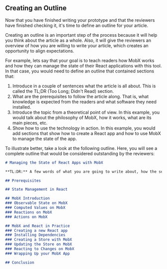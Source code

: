 ## Creating an Outline

Now that you have finished writing your prototype and that the reviewers have finished checking it, it's time to define an outline for your article.

Creating an outline is an important step of the process because it will help you think about the article as a whole. Also, it will give the reviewers an overview of how you are willing to write your article, which creates an opportunity to align expectations.

For example, lets say that your goal is to teach readers how MobX works and how they can manage the state of their React applications with this tool. In that case, you would need to define an outline that contained sections that:

1. Introduce in a couple of sentences what the article is all about. This is called the TL;DR (Too Long; Didn't Read) section.
2. What are the prerequisites to follow the article along. That is, what knowledge is expected from the readers and what software they need installed.
3. Introduce the topic from a theoretical point of view. In this example, you would talk about the philosophy of MobX, how it works, what are its main pieces, etc.
4. Show how to use the technology in action. In this example, you would add sections that show how to create a React app and how to use MobX to manage the state of the app.

To illustrate better, take a look at the following outline. Here, you will see a complete outline that would be considered outstanding by the reviewers:

```markdown
# Managing the State of React Apps with MobX

**TL:DR:** A few words of what you are going to write about, how the sections are divided, etc.

## Prerequisites

## State Management in React

## MobX Introduction
### Observable State on MobX
### Computed Values on MobX
### Reactions on MobX
### Actions on MobX

## MobX and React in Practice
### Creating a new React app
### Installing Dependencies
### Creating a Store with MobX
### Updating the Store on MobX
### Reacting to Changes on MobX
### Wrapping Up your MobX App

## Conclusion
```